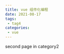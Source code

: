 ```yaml
---
title: vue 组件化编程
date: 2021-08-17
tags:
 - tag4
categories: 
 - vue
---
```


second page in category2